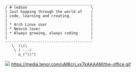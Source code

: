 ```code
 _______________________________________
/ # ledson                             \
| Just hopping through the world of    |
| code, learning and creating.         |
|                                      |
| * Arch Linux user                    |
| * Neovim lover                       |
| * Always growing, always coding      |
|                                      |
----------------------------------------
   \  (\(\ 
    \ ( -.-)
      o_(")(")
```
![](http://github-profile-summary-cards.vercel.app/api/cards/profile-details?username=l9dson-wq&theme=default)
https://media.tenor.com/uM8crj_vx7kAAAAM/the-office.gif
